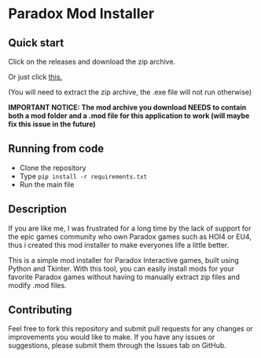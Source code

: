 # Paradox Mod Installer

## Quick start
Click on the releases and download the zip archive.

Or just click [this.](https://github.com/NZAYc/PDX-Mod-Installer/releases/tag/release)

(You will need to extract the zip archive, the .exe file will not run otherwise)

**IMPORTANT NOTICE: The mod archive you download NEEDS to contain both a mod folder and a .mod file for this application to work (will maybe fix this issue in the future)**

## Running from code
- Clone the repository
- Type `pip install -r requirements.txt`
- Run the main file

## Description

If you are like me, I was frustrated for a long time by the lack of support for the epic games community who own Paradox games such as HOI4 or EU4, thus i created this mod installer to make everyones life a little better.

This is a simple mod installer for Paradox Interactive games, built using Python and Tkinter. With this tool, you can easily install mods for your favorite Paradox games without having to manually extract zip files and modify .mod files.

## Contributing

Feel free to fork this repository and submit pull requests for any changes or improvements you would like to make. If you have any issues or suggestions, please submit them through the Issues tab on GitHub.


